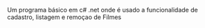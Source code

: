 Um programa básico em c# .net onde é usado a funcionalidade de cadastro, listagem e remoçao de Filmes
